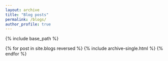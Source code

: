 ```yaml
---
layout: archive
title: "Blog posts"
permalink: /blogs/
author_profile: true
---
```


{% include base_path %}

{% for post in site.blogs reversed %}
  {% include archive-single.html %}
{% endfor %}
